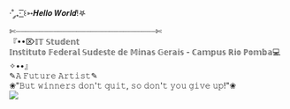 ·˚ ༘₊· ͟͟͞͞꒰➳𝑯𝒆𝒍𝒍𝒐 𝑾𝒐𝒓𝒍𝒅!𖤐<br>
✄┈┈┈┈┈┈┈┈┈┈┈┈┈┈┈┈┈┈┈┈┈┈┈┈┈┈┈┈┈┈✄<br>
『••⌦𝕀𝕋 𝕊𝕥𝕦𝕕𝕖𝕟𝕥 <br>
𝕀𝕟𝕤𝕥𝕚𝕥𝕦𝕥𝕠 𝔽𝕖𝕕𝕖𝕣𝕒𝕝 𝕊𝕦𝕕𝕖𝕤𝕥𝕖 𝕕𝕖 𝕄𝕚𝕟𝕒𝕤 𝔾𝕖𝕣𝕒𝕚𝕤 - ℂ𝕒𝕞𝕡𝕦𝕤 ℝ𝕚𝕠 ℙ𝕠𝕞𝕓𝕒💻✧••』<br>
✎𝙰 𝙵𝚞𝚝𝚞𝚛𝚎 𝙰𝚛𝚝𝚒𝚜𝚝✎<br>
❀"𝙱𝚞𝚝 𝚠𝚒𝚗𝚗𝚎𝚛𝚜 𝚍𝚘𝚗'𝚝 𝚚𝚞𝚒𝚝, 𝚜𝚘 𝚍𝚘𝚗'𝚝 𝚢𝚘𝚞 𝚐𝚒𝚟𝚎 𝚞𝚙!"❀<br>
<img src="https://media1.giphy.com/media/kprByMkudw8s8/giphy.gif?cid=6c09b952o6oidtr7sh5onrwxtwdgjw60zy30acfzvxx1bq4y&ep=v1_gifs_search&rid=giphy.gif&ct=g">
